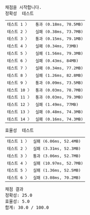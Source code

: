 <pre class="console-content"><div></div><div class="console-heading">채점을 시작합니다.</div><div class="console-message">정확성  테스트</div><table class="console-test-group" data-category="correctness"><tbody><tr data-testcase-id="18649"><td valign="top" class="td-label">테스트 1 <span>〉</span></td><td class="result passed">통과 (0.18ms, 78.5MB)</td></tr><tr data-testcase-id="18650"><td valign="top" class="td-label">테스트 2 <span>〉</span></td><td class="result failed">실패 (0.38ms, 73.7MB)</td></tr><tr data-testcase-id="18651"><td valign="top" class="td-label">테스트 3 <span>〉</span></td><td class="result passed">통과 (0.15ms, 79.1MB)</td></tr><tr data-testcase-id="18652"><td valign="top" class="td-label">테스트 4 <span>〉</span></td><td class="result failed">실패 (0.34ms, 73MB)</td></tr><tr data-testcase-id="18653"><td valign="top" class="td-label">테스트 5 <span>〉</span></td><td class="result failed">실패 (1.56ms, 79.3MB)</td></tr><tr data-testcase-id="18654"><td valign="top" class="td-label">테스트 6 <span>〉</span></td><td class="result failed">실패 (0.43ms, 84MB)</td></tr><tr data-testcase-id="18655"><td valign="top" class="td-label">테스트 7 <span>〉</span></td><td class="result failed">실패 (0.34ms, 77.2MB)</td></tr><tr data-testcase-id="18656"><td valign="top" class="td-label">테스트 8 <span>〉</span></td><td class="result failed">실패 (1.26ms, 82.8MB)</td></tr><tr data-testcase-id="18657"><td valign="top" class="td-label">테스트 9 <span>〉</span></td><td class="result passed">통과 (0.09ms, 73.5MB)</td></tr><tr data-testcase-id="18658"><td valign="top" class="td-label">테스트 10 <span>〉</span></td><td class="result passed">통과 (0.03ms, 78.7MB)</td></tr><tr data-testcase-id="18659"><td valign="top" class="td-label">테스트 11 <span>〉</span></td><td class="result passed">통과 (0.03ms, 79.3MB)</td></tr><tr data-testcase-id="18660"><td valign="top" class="td-label">테스트 12 <span>〉</span></td><td class="result failed">실패 (1.49ms, 77MB)</td></tr><tr data-testcase-id="18661"><td valign="top" class="td-label">테스트 13 <span>〉</span></td><td class="result failed">실패 (0.48ms, 74.3MB)</td></tr><tr data-testcase-id="18662"><td valign="top" class="td-label">테스트 14 <span>〉</span></td><td class="result failed">실패 (0.16ms, 74.3MB)</td></tr></tbody></table><div class="console-message">효율성  테스트</div><table class="console-test-group" data-category="effectiveness"><tbody><tr data-testcase-id="18665"><td valign="top" class="td-label">테스트 1 <span>〉</span></td><td class="result failed">실패 (6.06ms, 52.4MB)</td></tr><tr data-testcase-id="18666"><td valign="top" class="td-label">테스트 2 <span>〉</span></td><td class="result failed">실패 (3.31ms, 52.3MB)</td></tr><tr data-testcase-id="18667"><td valign="top" class="td-label">테스트 3 <span>〉</span></td><td class="result passed">통과 (3.06ms, 52.7MB)</td></tr><tr data-testcase-id="18668"><td valign="top" class="td-label">테스트 4 <span>〉</span></td><td class="result failed">실패 (10.97ms, 52.7MB)</td></tr><tr data-testcase-id="18669"><td valign="top" class="td-label">테스트 5 <span>〉</span></td><td class="result failed">실패 (1.36ms, 52.5MB)</td></tr><tr data-testcase-id="18670"><td valign="top" class="td-label">테스트 6 <span>〉</span></td><td class="result failed">실패 (3.08ms, 70.2MB)</td></tr></tbody></table><div class="console-heading">채점 결과</div><div class="console-message">정확성: 25.0</div><div class="console-message">효율성: 5.0</div><div class="console-message">합계: 30.0 / 100.0</div></pre>